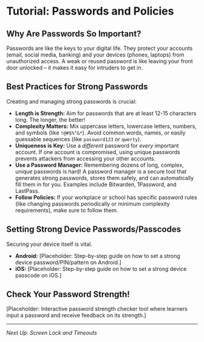 # Tutorial: Passwords and Policies 

## Why Are Passwords So Important?

Passwords are like the keys to your digital life. They protect your accounts (email, social media, banking) and your devices (phones, laptops) from unauthorized access. A weak or reused password is like leaving your front door unlocked – it makes it easy for intruders to get in.

## Best Practices for Strong Passwords

Creating and managing strong passwords is crucial:

*   **Length is Strength:** Aim for passwords that are at least 12-15 characters long. The longer, the better!
*   **Complexity Matters:** Mix uppercase letters, lowercase letters, numbers, and symbols (like `!@#$%^&*`). Avoid common words, names, or easily guessable sequences (like `password123` or `qwerty`).
*   **Uniqueness is Key:** Use a *different* password for *every* important account. If one account is compromised, using unique passwords prevents attackers from accessing your other accounts.
*   **Use a Password Manager:** Remembering dozens of long, complex, unique passwords is hard! A password manager is a secure tool that generates strong passwords, stores them safely, and can automatically fill them in for you. Examples include Bitwarden, 1Password, and LastPass.
*   **Follow Policies:** If your workplace or school has specific password rules (like changing passwords periodically or minimum complexity requirements), make sure to follow them.

## Setting Strong Device Passwords/Passcodes

Securing your device itself is vital.

*   **Android:** [Placeholder: Step-by-step guide on how to set a strong device password/PIN/pattern on Android.]
*   **iOS:** [Placeholder: Step-by-step guide on how to set a strong device passcode on iOS.]

## Check Your Password Strength!

[Placeholder: Interactive password strength checker tool where learners input a password and receive feedback on its strength.]

---
*Next Up: Screen Lock and Timeouts*